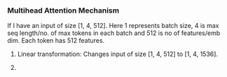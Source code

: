 
### Multihead Attention Mechanism

If I have an input of size [1, 4, 512]. Here 1 represents batch size, 4 is max seq length/no. of max tokens in each batch and 512 is no of features/emb dim. Each token 
has 512 features.

1. Linear transformation: Changes input of size [1, 4, 512] to [1, 4, 1536].

2. 
   


